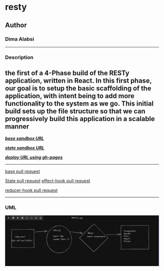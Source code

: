 # resty

## Author 
### **Dima Alabsi**

-----------------------------------
### Description 

**the first of a 4-Phase build of the RESTy application, written in React. In this first phase, our goal is to setup the basic scaffolding of the application, with intent being to add more functionality to the system as we go. This initial build sets up the file structure so that we can progressively build this application in a scalable manner**
----------------------------

***[base sandbox URL](https://n4gv4.csb.app/)***

***[state sandbox URL](https://z0h9q.csb.app/)***

***[deploy URL using gh-pages](https://dimaalabsi.github.io/resty/)***

---------------------------------------------
 [base pull request](https://github.com/DimaAlabsi/resty/pull/3)

[State pull request](https://github.com/DimaAlabsi/resty/pull/5)
[effect-hook pull request](https://github.com/DimaAlabsi/resty/pull/6)

[reducer-hook pull request](https://github.com/DimaAlabsi/resty/pull/7)





------------------

### UML

![uml](/img/uml.png)